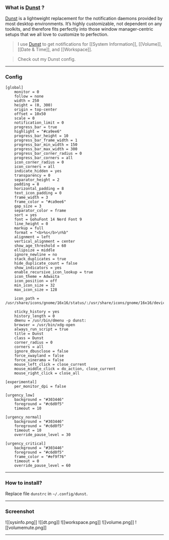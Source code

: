 ### What is [Dunst](https://dunst-project.org/) ?

[Dunst](https://dunst-project.org/) is a lightweight replacement for the notification daemons provided by most desktop environments. It’s highly customizable, not dependent on any toolkits, and therefore fits perfectly into those window manager-centric setups that we all love to customize to perfection.

> I use [Dunst](https://dunst-project.org/) to get notifications for [[System Information]], [[Volume]], [[Date & Time]], and [[Workspace]].

> Check out my Dunst config.
---
### Config

```
[global]
    monitor = 0
    follow = none
    width = 250
    height = (0, 300)
    origin = top-center
    offset = 10x50
    scale = 0
    notification_limit = 0
    progress_bar = true
    highlight = "#ca9ee6"
    progress_bar_height = 10
    progress_bar_frame_width = 1
    progress_bar_min_width = 150
    progress_bar_max_width = 300
    progress_bar_corner_radius = 0
    progress_bar_corners = all
    icon_corner_radius = 0
    icon_corners = all
    indicate_hidden = yes
    transparency = 0
    separator_height = 2
    padding = 8
    horizontal_padding = 8
    text_icon_padding = 0
    frame_width = 3
    frame_color = "#ca9ee6"
    gap_size = 3
    separator_color = frame
    sort = yes
    font = GohuFont 14 Nerd Font 9
    line_height = 0
    markup = full
    format = "<b>%s</b>\n%b"
    alignment = left
    vertical_alignment = center
    show_age_threshold = 60
    ellipsize = middle
    ignore_newline = no
    stack_duplicates = true
    hide_duplicate_count = false
    show_indicators = yes
    enable_recursive_icon_lookup = true
    icon_theme = Adwaita
    icon_position = off
    min_icon_size = 32
    max_icon_size = 128

    icon_path = /usr/share/icons/gnome/16x16/status/:/usr/share/icons/gnome/16x16/devices/

    sticky_history = yes
    history_length = 0
    dmenu = /usr/bin/dmenu -p dunst:
    browser = /usr/bin/xdg-open
    always_run_script = true
    title = Dunst
    class = Dunst
    corner_radius = 0
    corners = all
    ignore_dbusclose = false
    force_xwayland = false
    force_xinerama = false
    mouse_left_click = close_current
    mouse_middle_click = do_action, close_current
    mouse_right_click = close_all

[experimental]
    per_monitor_dpi = false

[urgency_low]
    background = "#303446"
    foreground = "#c6d0f5"
    timeout = 10

[urgency_normal]
    background = "#303446"
    foreground = "#c6d0f5"
    timeout = 10
    override_pause_level = 30

[urgency_critical]
    background = "#303446"
    foreground = "#c6d0f5"
    frame_color = "#ef9f76"
    timeout = 0
    override_pause_level = 60
```
---
### How to install?

Replace file  `dunstrc` in `~/.config/dunst`.

---
### Screenshot

![[sysinfo.png]] 
![[dt.png]]
![[workspace.png]]
![[volume.png]]
![[volumemute.png]]

---
